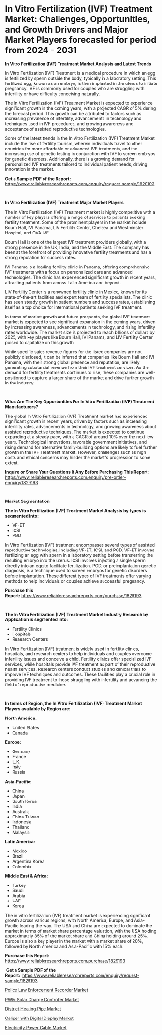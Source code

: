 <p><h1>In Vitro Fertilization (IVF) Treatment Market: Challenges, Opportunities, and Growth Drivers and Major Market Players forecasted for period from 2024 - 2031</h1></p><p><strong>In Vitro Fertilization (IVF) Treatment Market Analysis and Latest Trends</strong></p>
<p><p>In Vitro Fertilization (IVF) Treatment is a medical procedure in which an egg is fertilized by sperm outside the body, typically in a laboratory setting. This fertilized egg, known as an embryo, is then implanted in the uterus to initiate pregnancy. IVF is commonly used for couples who are struggling with infertility or have difficulty conceiving naturally.</p><p>The In Vitro Fertilization (IVF) Treatment Market is expected to experience significant growth in the coming years, with a projected CAGR of 5% during the forecast period. This growth can be attributed to factors such as increasing prevalence of infertility, advancements in technology and techniques used in IVF procedures, and growing awareness and acceptance of assisted reproductive technologies.</p><p>Some of the latest trends in the In Vitro Fertilization (IVF) Treatment Market include the rise of fertility tourism, wherein individuals travel to other countries for more affordable or advanced IVF treatments, and the increasing use of genetic testing in conjunction with IVF to screen embryos for genetic disorders. Additionally, there is a growing demand for personalized IVF treatments tailored to individual patient needs, driving innovation in the market.</p></p>
<p><strong>Get a Sample PDF of the Report:&nbsp;</strong> <a href="https://www.reliableresearchreports.com/enquiry/request-sample/1829193">https://www.reliableresearchreports.com/enquiry/request-sample/1829193</a></p>
<p>&nbsp;</p>
<p><strong>In Vitro Fertilization (IVF) Treatment Major Market Players</strong></p>
<p><p>The In Vitro Fertilization (IVF) Treatment market is highly competitive with a number of key players offering a range of services to patients seeking fertility treatment. Some of the prominent players in the market include Bourn Hall, IVI Panama, LIV Fertility Center, Chelsea and Westminster Hospital, and OVA IVF.</p><p>Bourn Hall is one of the largest IVF treatment providers globally, with a strong presence in the UK, India, and the Middle East. The company has been at the forefront of providing innovative fertility treatments and has a strong reputation for success rates.</p><p>IVI Panama is a leading fertility clinic in Panama, offering comprehensive IVF treatments with a focus on personalized care and advanced technologies. The clinic has experienced significant growth in recent years, attracting patients from across Latin America and beyond.</p><p>LIV Fertility Center is a renowned fertility clinic in Mexico, known for its state-of-the-art facilities and expert team of fertility specialists. The clinic has seen steady growth in patient numbers and success rates, establishing itself as a top choice for international patients seeking IVF treatment.</p><p>In terms of market growth and future prospects, the global IVF treatment market is expected to see significant expansion in the coming years, driven by increasing awareness, advancements in technology, and rising infertility rates worldwide. The market size is projected to reach billions of dollars by 2025, with key players like Bourn Hall, IVI Panama, and LIV Fertility Center poised to capitalize on this growth.</p><p>While specific sales revenue figures for the listed companies are not publicly disclosed, it can be inferred that companies like Bourn Hall and IVI Panama, with their strong global presence and reputation, are likely generating substantial revenue from their IVF treatment services. As the demand for fertility treatments continues to rise, these companies are well-positioned to capture a larger share of the market and drive further growth in the industry.</p></p>
<p>&nbsp;</p>
<p><strong>What Are The Key Opportunities For In Vitro Fertilization (IVF) Treatment Manufacturers?</strong></p>
<p><p>The global In Vitro Fertilization (IVF) Treatment market has experienced significant growth in recent years, driven by factors such as increasing infertility rates, advancements in technology, and growing awareness about assisted reproductive techniques. The market is expected to continue expanding at a steady pace, with a CAGR of around 10% over the next few years. Technological innovations, favorable government initiatives, and rising demand for alternative family-building options are likely to fuel further growth in the IVF Treatment market. However, challenges such as high costs and ethical concerns may hinder the market's progression to some extent.</p></p>
<p><strong>Inquire or Share Your Questions If Any Before Purchasing This Report:</strong> <a href="https://www.reliableresearchreports.com/enquiry/pre-order-enquiry/1829193">https://www.reliableresearchreports.com/enquiry/pre-order-enquiry/1829193</a></p>
<p>&nbsp;</p>
<p><strong>Market Segmentation</strong></p>
<p><strong>The In Vitro Fertilization (IVF) Treatment Market Analysis by types is segmented into:</strong></p>
<p><ul><li>VF-ET</li><li>ICSI</li><li>PGD</li></ul></p>
<p><p>In Vitro Fertilization (IVF) treatment encompasses several types of assisted reproductive technologies, including VF-ET, ICSI, and PGD. VF-ET involves fertilizing an egg with sperm in a laboratory setting before transferring the resulting embryo into the uterus. ICSI involves injecting a single sperm directly into an egg to facilitate fertilization. PGD, or preimplantation genetic diagnosis, is a technique used to screen embryos for genetic disorders before implantation. These different types of IVF treatments offer varying methods to help individuals or couples achieve successful pregnancy.</p></p>
<p><strong>Purchase this Report:&nbsp;</strong><a href="https://www.reliableresearchreports.com/purchase/1829193">https://www.reliableresearchreports.com/purchase/1829193</a></p>
<p>&nbsp;</p>
<p><strong>The In Vitro Fertilization (IVF) Treatment Market Industry Research by Application is segmented into:</strong></p>
<p><ul><li>Fertility Clinics</li><li>Hospitals</li><li>Reaearch Centers</li></ul></p>
<p><p>In Vitro Fertilization (IVF) treatment is widely used in fertility clinics, hospitals, and research centers to help individuals and couples overcome infertility issues and conceive a child. Fertility clinics offer specialized IVF services, while hospitals provide IVF treatment as part of their reproductive health services. Research centers conduct studies and clinical trials to improve IVF techniques and outcomes. These facilities play a crucial role in providing IVF treatment to those struggling with infertility and advancing the field of reproductive medicine.</p></p>
<p>&nbsp;</p>
<p><strong>In terms of Region, the In Vitro Fertilization (IVF) Treatment Market Players available by Region are:</strong></p>
<p>
    <p> <strong> North America: </strong>
        <ul>
            <li>United States</li>
            <li>Canada</li>
        </ul>
        </p> 
    <p> <strong> Europe: </strong>
        <ul>
            <li>Germany</li>
            <li>France</li>
            <li>U.K.</li>
            <li>Italy</li>
            <li>Russia</li>
        </ul>
        </p> 
    <p> <strong> Asia-Pacific: </strong>
        <ul>
            <li>China</li>
            <li>Japan</li>
            <li>South Korea</li>
            <li>India</li>
            <li>Australia</li>
            <li>China Taiwan</li>
            <li>Indonesia</li>
            <li>Thailand</li>
            <li>Malaysia</li>
        </ul>
        </p> 
    <p> <strong> Latin America: </strong>
        <ul>
            <li>Mexico</li>
            <li>Brazil</li>
            <li>Argentina Korea</li>
            <li>Colombia</li>
        </ul>
        </p> 
    <p> <strong> Middle East & Africa: </strong>
        <ul>
            <li>Turkey</li>
            <li>Saudi</li>
            <li>Arabia</li>
            <li>UAE</li>
            <li>Korea</li>
        </ul>
    </p>
    </p>
<p><p>The in vitro fertilization (IVF) treatment market is experiencing significant growth across various regions, with North America, Europe, and Asia-Pacific leading the way. The USA and China are expected to dominate the market in terms of market share percentage valuation, with the USA holding approximately 35% of the market share and China holding around 25%. Europe is also a key player in the market with a market share of 20%, followed by North America and Asia-Pacific with 15% each.</p></p>
<p><strong>Purchase this Report: </strong><a href="https://www.reliableresearchreports.com/purchase/1829193">https://www.reliableresearchreports.com/purchase/1829193</a></p>
<p>&nbsp;<strong>Get a Sample PDF of the Report:&nbsp;&nbsp;</strong><a href="https://www.reliableresearchreports.com/enquiry/request-sample/1829193">https://www.reliableresearchreports.com/enquiry/request-sample/1829193</a></p>
<p><strong></strong></p>
<p><p><a href="https://issuu.com/reportprime-2/docs/police-law-enforcement-recorder-market-size-2030.p">Police Law Enforcement Recorder Market</a></p><p><a href="https://medium.com/@shanatromp/pwm-solar-charge-controller-market-size-cagr-trends-2024-2030-f28f6cbc92aa">PWM Solar Charge Controller Market</a></p><p><a href="https://medium.com/@luciushaley2023/district-heating-pipe-market-report-reveals-the-latest-trends-and-growth-opportunities-of-this-ba620793aba9">District Heating Pipe Market</a></p><p><a href="https://issuu.com/reportprime-2/docs/caliper-with-digital-display-market-size-2030.pptx">Caliper with Digital Display Market</a></p><p><a href="https://medium.com/@luciushaley2023/electricity-power-cable-market-trends-and-market-analysis-forecasted-for-period-2024-2031-3be2bce5e7a7">Electricity Power Cable Market</a></p></p>